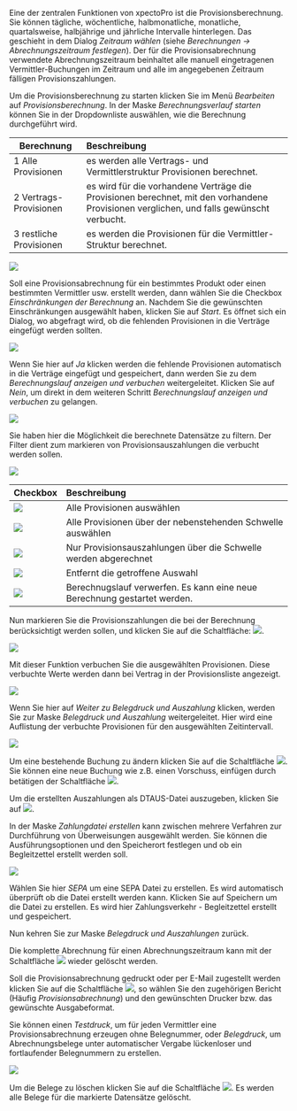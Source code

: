 Eine der zentralen Funktionen von xpectoPro ist die Provisionsberechnung. 
Sie können tägliche, wöchentliche, halbmonatliche, monatliche, quartalsweise, halbjährige und jährliche Intervalle hinterlegen. Das geschieht in dem Dialog *Zeitraum wählen* (siehe *Berechnungen → Abrechnungszeitraum festlegen*).
Der für die Provisionsabrechnung verwendete Abrechnungszeitraum beinhaltet alle manuell eingetragenen Vermittler-Buchungen im Zeitraum und alle im angegebenen Zeitraum fälligen Provisionszahlungen. 

Um die Provisionsberechnung zu starten klicken Sie im Menü *Bearbeiten* auf *Provisionsberechnung*. 
In der Maske *Berechnungsverlauf starten* können Sie in der Dropdownliste auswählen, wie  die Berechnung durchgeführt wird.

|  Berechnung           |    Beschreibung     |  
| ------------- |:-------------| 
| 1 Alle Provisionen      | es werden alle Vertrags- und Vermittlerstruktur Provisionen berechnet.| 
| 2 Vertrags-Provisionen    | es wird für die vorhandene Verträge die Provisionen berechnet, mit den vorhandene Provisionen verglichen, und falls gewünscht verbucht.| 
| 3 restliche Provisionen    | es werden die Provisionen für die Vermittler-Struktur berechnet. | 

![](http://xpecto.github.io/docs/img/img_1440767716626.png)

Soll eine Provisionsabrechnung für ein bestimmtes Produkt oder einen bestimmten Vermittler usw. erstellt werden, dann wählen Sie die Checkbox *Einschränkungen der Berechnung* an. 
Nachdem Sie die gewünschten Einschränkungen ausgewählt haben, klicken Sie auf *Start*.
Es öffnet sich ein Dialog, wo abgefragt wird, ob die fehlenden Provisionen in die Verträge eingefügt werden sollten. 

![](http://xpecto.github.io/docs/img/img_1432632082918.png) 

Wenn Sie hier auf *Ja* klicken werden die fehlende Provisionen automatisch in die Verträge eingefügt und gespeichert, dann werden Sie zu dem *Berechnungslauf anzeigen und verbuchen* weitergeleitet.  Klicken Sie auf  *Nein*, um direkt in dem weiteren Schritt *Berechnungslauf anzeigen und verbuchen* zu gelangen.  

![](http://xpecto.github.io/docs/img/img_1440748523514.png)

Sie haben hier die Möglichkeit die berechnete Datensätze zu filtern. Der Filter dient zum markieren von Provisionsauszahlungen die verbucht werden sollen. 

![](http://xpecto.github.io/docs/img/img_1440747927011.png)

|  Checkbox           |    Beschreibung     |  
| ------------- |:-------------| 
|   ![](http://xpecto.github.io/docs/img/img_1440753874370.png)  | Alle Provisionen auswählen| 
| ![](http://xpecto.github.io/docs/img/img_1440753891145.png)    | Alle Provisionen über der nebenstehenden Schwelle auswählen| 
|![](http://xpecto.github.io/docs/img/img_1440753923716.png)|Nur Provisionsauszahlungen über die Schwelle werden abgerechnet|
|![](http://xpecto.github.io/docs/img/img_1440753950213.png)|Entfernt die getroffene Auswahl|
|![](http://xpecto.github.io/docs/img/img_1440753976766.png)|Berechnugslauf verwerfen. Es kann eine neue Berechnung gestartet werden.|

Nun markieren Sie die Provisionszahlungen die bei der Berechnung berücksichtigt werden sollen, und klicken Sie auf die Schaltfläche:  ![](http://xpecto.github.io/docs/img/img_1432632280997.png). 

![](http://xpecto.github.io/docs/img/img_1440748563962.png)

Mit dieser Funktion verbuchen Sie die ausgewählten Provisionen. Diese verbuchte Werte werden dann bei Vertrag in der Provisionsliste angezeigt. 

![](http://xpecto.github.io/docs/img/img_1432632479268.png)

Wenn Sie hier auf *Weiter zu Belegdruck und Auszahlung* klicken, werden Sie zur Maske *Belegdruck und Auszahlung* weitergeleitet. Hier wird eine Auflistung der verbuchte Provisionen für den ausgewählten Zeitintervall.

![](http://xpecto.github.io/docs/img/img_1440748640999.png)

Um eine bestehende Buchung zu ändern klicken Sie auf die Schaltfläche ![](http://xpecto.github.io/docs/img/img_1441095989354.png).  Sie können eine neue Buchung wie z.B. einen Vorschuss, einfügen durch betätigen der Schaltfläche ![](http://xpecto.github.io/docs/img/img_1441100101421.png).

Um die erstellten Auszahlungen als DTAUS-Datei auszugeben, klicken Sie auf
![](http://xpecto.github.io/docs/img/img_1440751324468.png). 

In der Maske *Zahlungdatei erstellen* kann zwischen mehrere Verfahren zur Durchführung von Überweisungen ausgewählt werden. Sie können die Ausführungsoptionen und den Speicherort festlegen und ob ein Begleitzettel erstellt werden soll.

![](http://xpecto.github.io/docs/img/img_1440748885165.png)

Wählen Sie hier *SEPA* um eine SEPA Datei zu erstellen. Es wird automatisch überprüft ob die Datei erstellt werden kann. Klicken Sie auf Speichern um die Datei zu erstellen. Es wird hier Zahlungsverkehr - Begleitzettel erstellt und gespeichert. 

Nun kehren Sie  zur Maske *Belegdruck und Auszahlungen*  zurück.

Die komplette Abrechnung für einen Abrechnungszeitraum kann mit der Schaltfläche ![](http://xpecto.github.io/docs/img/img_1440751219341.png) wieder gelöscht werden.

Soll die Provisionsabrechnung gedruckt oder per E-Mail zugestellt werden klicken Sie auf die Schaltfläche ![](http://xpecto.github.io/docs/img/img_1440751272141.png), so wählen Sie den zugehörigen Bericht (Häufig *Provisionsabrechnung*) und den gewünschten Drucker bzw. das gewünschte Ausgabeformat. 

Sie können einen *Testdruck*, um für jeden  Vermittler  eine Provisionsabrechnung erzeugen ohne Belegnummer, oder *Belegdruck*, um Abrechnungsbelege unter automatischer Vergabe lückenloser und fortlaufender Belegnummern zu erstellen. 

 ![](http://xpecto.github.io/docs/img/img_1440748756680.png)
 
Um die Belege zu löschen klicken Sie auf die Schaltfläche ![](http://xpecto.github.io/docs/img/img_1441103301118.png). Es werden alle Belege für die markierte Datensätze gelöscht.
